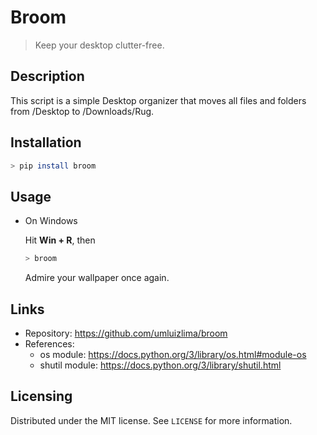 # Broom
> Keep your desktop clutter-free.

## Description

This script is a simple Desktop organizer that moves all files and folders from /Desktop to /Downloads/Rug.

## Installation

```sh
> pip install broom
```

## Usage

- On Windows

  Hit **Win + R**, then
  ```sh
  > broom
  ```
  Admire your wallpaper once again.

## Links
- Repository: https://github.com/umluizlima/broom
- References:
  - os module: https://docs.python.org/3/library/os.html#module-os
  - shutil module: https://docs.python.org/3/library/shutil.html

## Licensing
Distributed under the MIT license. See `LICENSE` for more information.
